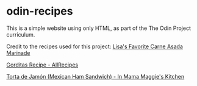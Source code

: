 # odin-recipes
This is a simple website using only HTML, as part of the The Odin Project curriculum.

Credit to the recipes used for this project: 
[Lisa's Favorite Carne Asada Marinade](https://www.allrecipes.com/recipe/186691/lisas-favorite-carne-asada-marinade/)

[Gorditas Recipe - AllRecipes](https://www.allrecipes.com/recipe/78174/gorditas/)

[Torta de Jamón (Mexican Ham Sandwich) - In Mama Maggie's Kitchen](https://inmamamaggieskitchen.com/torta-de-jamon-mexican-ham-sandwich/)